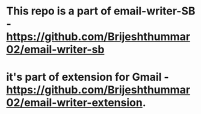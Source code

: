 # This repo is a part of email-writer-SB - https://github.com/Brijeshthummar02/email-writer-sb
# it's part of extension for Gmail - https://github.com/Brijeshthummar02/email-writer-extension.

